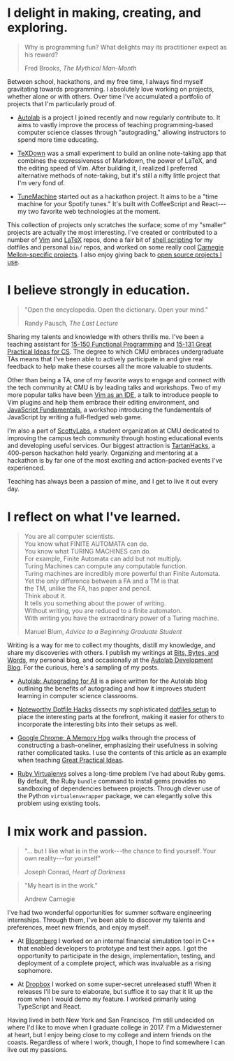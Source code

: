 # I delight in making, creating, and exploring.

> Why is programming fun? What delights may its practitioner expect as his
> reward?
>
> Fred Brooks, _The Mythical Man-Month_

<!-- TODO: make this better -->

Between school, hackathons, and my free time, I always find myself gravitating
towards programming. I absolutely love working on projects, whether alone or
with others. Over time I've accumulated a portfolio of projects that I'm
particularly proud of.

- [Autolab][autolab] is a project I joined recently and now regularly contribute
  to. It aims to vastly improve the process of teaching programming-based
  computer science classes through "autograding," allowing instructors to spend
  more time educating.

- [TeXDown][texdown] was a small experiment to build an online note-taking app
  that combines the expressiveness of Markdown, the power of LaTeX, and the
  editing speed of Vim. After building it, I realized I preferred alternative
  methods of note-taking, but it's still a nifty little project that I'm very
  fond of.

- [TuneMachine][tunemachine] started out as a hackathon project. It aims to be a
  "time machine for your Spotify tunes." It's built with CoffeeScript and
  React---my two favorite web technologies at the moment.

This collection of projects only scratches the surface; some of my "smaller"
projects are actually the most interesting. I've created or contributed to a
number of [Vim][vim-repos] and [LaTeX][latex-repos] repos, done a fair bit of
[shell scripting][shell-repos] for my dotfiles and personal `bin/` repos, and
worked on some really cool [Carnegie Mellon-specific projects][cmu-repos]. I
also enjoy giving back to [open source projects I use][oss-repos].


# I believe strongly in education.

> "Open the encyclopedia. Open the dictionary. Open your mind."
>
> Randy Pausch, _The Last Lecture_

Sharing my talents and knowledge with others thrills me. I've been a teaching
assistant for [15-150 Functional Programming][150] and [15-131 Great Practical
Ideas for CS][131]. The degree to which CMU embraces undergraduate TAs means
that I've been able to actively participate in and give real feedback to help
make these courses all the more valuable to students.

Other than being a TA, one of my favorite ways to engage and connect with the
tech community at CMU is by leading talks and workshops. Two of my more popular
talks have been [Vim as an IDE][vim-talk], a talk to introduce people to Vim
plugins and help them embrace their editing environment, and [JavaScript
Fundamentals][jquery-talk], a workshop introducing the fundamentals of
JavaScript by writing a full-fledged web game.

I'm also a part of [ScottyLabs][sl], a student organization at CMU dedicated to
improving the campus tech community through hosting educational events and
developing useful services. Our biggest attraction is [TartanHacks][th], a
400-person hackathon held yearly. Organizing and mentoring at a hackathon is by
far one of the most exciting and action-packed events I've experienced.

Teaching has always been a passion of mine, and I get to live it out every day.


# I reflect on what I've learned.

> You are all computer scientists.<br>
> You know what FINITE AUTOMATA can do.<br>
> You know what TURING MACHINES can do.<br>
> For example, Finite Automata can add but not multiply.<br>
> Turing Machines can compute any computable function.<br>
> Turing machines are incredibly more powerful than Finite Automata.<br>
> Yet the only difference between a FA and a TM is that<br>
> the TM, unlike the FA, has paper and pencil.<br>
> Think about it.<br>
> It tells you something about the power of writing.<br>
> Without writing, you are reduced to a finite automaton.<br>
> With writing you have the extraordinary power of a Turing machine.
>
> Manuel Blum, _Advice to a Beginning Graduate Student_

Writing is a way for me to collect my thoughts, distill my knowledge, and share
my discoveries with others. I publish my writings at [Bits, Bytes, and
Words][blog], my personal blog, and occasionally at the [Autolab Development
Blog][autolab-blog]. For the curious, here's a sampling of my posts.

- [Autolab: Autograding for All][autograding] is a piece written for the Autolab
  blog outlining the benefits of autograding and how it improves student
  learning in computer science classrooms.

- [Noteworthy Dotfile Hacks][dotfile-hacks] dissects my sophisticated [dotfiles
  setup][dotfiles] to place the interesting parts at the forefront, making it
  easier for others to incorporate the interesting bits into their setups as
  well.

- [Google Chrome: A Memory Hog][chromemem] walks through the process of
  constructing a bash-oneliner, emphasizing their usefulness in solving rather
  complicated tasks. I use the contents of this article as an example when
  teaching [Great Practical Ideas][131].

- [Ruby Virtualenvs][ruby-virtualenvs] solves a long-time problem I've had about
  Ruby gems. By default, the Ruby `bundle` command to install gems provides no
  sandboxing of dependencies between projects. Through clever use of the Python
  `virtualenvwrapper` package, we can elegantly solve this problem using
  existing tools.


# I mix work and passion.

> "... but I like what is in the work---the chance to find yourself. Your own
> reality---for yourself"
>
> Joseph Conrad, _Heart of Darkness_

<!-- -->

> "My heart is in the work."
>
> Andrew Carnegie

I've had two wonderful opportunities for summer software engineering
internships. Through them, I've been able to discover my talents and
preferences, meet new friends, and enjoy myself.

- At [Bloomberg][bloomberg] I worked on an internal financial simulation tool in
  C++ that enabled developers to prototype and test their apps. I got the
  opportunity to participate in the design, implementation, testing, and
  deployment of a complete project, which was invaluable as a rising sophomore.

- At [Dropbox][dropbox] I worked on some super-secret unreleased stuff! When it
  releases I'll be sure to elaborate, but suffice it to say that it lit up the
  room when I would demo my feature. I worked primarily using TypeScript and
  React.

Having lived in both New York and San Francisco, I'm still undecided on where
I'd like to move when I graduate college in 2017. I'm a Midwesterner at heart,
but I enjoy being close to my college and intern friends on the coasts.
Regardless of where I work, though, I hope to find somewhere I can live out my
passions.


[autolab]: https://github.com/autolab/Autolab
[texdown]: https://github.com/bezi/texdown
[tunemachine]: https://github.com/jez/tunemachine
[dotfiles]: https://github.com/jez/dotfiles

[vim-repos]: https://github.com/search?l=VimL&q=user%3Ajez+fork%3Atrue&ref=searchresults&type=Repositories&utf8=%E2%9C%93
[latex-repos]: https://github.com/search?l=TeX&q=user%3Ajez+fork%3Atrue&ref=searchresults&type=Repositories&utf8=%E2%9C%93
[shell-repos]: https://github.com/search?l=Shell&q=user%3Ajez&ref=searchresults&type=Repositories&utf8=%E2%9C%93
[cmu-repos]: https://github.com/search?utf8=%E2%9C%93&q=user%3Ajez+cmu+fork%3Atrue&type=Repositories&ref=searchresults
[oss-repos]: https://github.com/search?o=desc&q=user%3Ajez+fork%3Aonly&ref=searchresults&s=updated&type=Repositories&utf8=%E2%9C%93

[150]: http://www.cs.cmu.edu/~15150/
[131]: https://www.cs.cmu.edu/~15131/

[vim-talk]: https://github.com/jez/vim-as-an-ide
[jquery-talk]: https://scottylabs.org/wdw/frontend/
[sl]: https://scottylabs.org/
[th]: http://tartanhacks.com/

[blog]: http://blog.jez.io/
[autolab-blog]: http://autolab.github.io/

[autograding]: http://autolab.github.io/2015/03/autolab-autograding-for-all/
[dotfile-hacks]: http://blog.jez.io/2015/03/10/noteworthy-dotfile-hacks/
[chromemem]: http://blog.jez.io/2014/12/29/google-chrome-a-memory-hog/
[ruby-virtualenvs]: http://blog.jez.io/2014/12/22/ruby-virtualenvs/

[bloomberg]: http://www.bloomberg.com/
[dropbox]: https://www.dropbox.com
